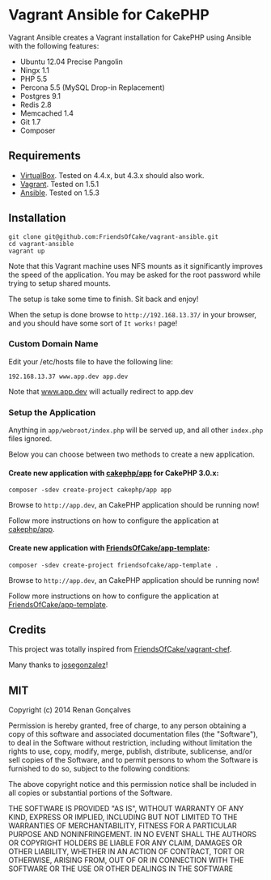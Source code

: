 # Vagrant Ansible for CakePHP

Vagrant Ansible creates a Vagrant installation for CakePHP using Ansible with the following features:

- Ubuntu 12.04 Precise Pangolin
- Ningx 1.1
- PHP 5.5
- Percona 5.5 (MySQL Drop-in Replacement)
- Postgres 9.1
- Redis 2.8
- Memcached 1.4
- Git 1.7
- Composer


## Requirements

- [VirtualBox](https://www.virtualbox.org/wiki/Downloads). Tested on 4.4.x, but 4.3.x should also work.
- [Vagrant](http://www.vagrantup.com/downloads.html). Tested on 1.5.1
- [Ansible](http://docs.ansible.com/intro_installation.html). Tested on 1.5.3


## Installation

```
git clone git@github.com:FriendsOfCake/vagrant-ansible.git
cd vagrant-ansible
vagrant up
```

Note that this Vagrant machine uses NFS mounts as it significantly improves the speed of the application. You may be asked for the root password while trying to setup shared mounts.

The setup is take some time to finish. Sit back and enjoy!

When the setup is done browse to `http://192.168.13.37/` in your browser, and you should have some sort of `It works!` page!


### Custom Domain Name

Edit your /etc/hosts file to have the following line:

```
192.168.13.37 www.app.dev app.dev
```

Note that www.app.dev will actually redirect to app.dev


### Setup the Application

Anything in `app/webroot/index.php` will be served up, and all other `index.php` files ignored.

Below you can choose between two methods to create a new application.


#### Create new application with [cakephp/app](https://github.com/cakephp/app) for CakePHP 3.0.x:

```
composer -sdev create-project cakephp/app app
```

Browse to `http://app.dev`, an CakePHP application should be running now!

Follow more instructions on how to configure the application at [cakephp/app](https://github.com/cakephp/app).


#### Create new application with [FriendsOfCake/app-template](https://github.com/FriendsOfCake/app-template):

```
composer -sdev create-project friendsofcake/app-template .
```

Browse to `http://app.dev`, an CakePHP application should be running now!

Follow more instructions on how to configure the application at [FriendsOfCake/app-template](https://github.com/FriendsOfCake/app-template).


## Credits

This project was totally inspired from [FriendsOfCake/vagrant-chef](https://github.com/FriendsOfCake/vagrant-chef).

Many thanks to [josegonzalez](https://github.com/josegonzalez)!


## MIT

Copyright (c) 2014 Renan Gonçalves

Permission is hereby granted, free of charge, to any person obtaining a copy of this software and associated documentation files (the "Software"), to deal in the Software without restriction, including without limitation the rights to use, copy, modify, merge, publish, distribute, sublicense, and/or sell copies of the Software, and to permit persons to whom the Software is furnished to do so, subject to the following conditions:

The above copyright notice and this permission notice shall be included in all copies or substantial portions of the Software.

THE SOFTWARE IS PROVIDED "AS IS", WITHOUT WARRANTY OF ANY KIND, EXPRESS OR IMPLIED, INCLUDING BUT NOT LIMITED TO THE WARRANTIES OF MERCHANTABILITY, FITNESS FOR A PARTICULAR PURPOSE AND NONINFRINGEMENT. IN NO EVENT SHALL THE AUTHORS OR COPYRIGHT HOLDERS BE LIABLE FOR ANY CLAIM, DAMAGES OR OTHER LIABILITY, WHETHER IN AN ACTION OF CONTRACT, TORT OR OTHERWISE, ARISING FROM, OUT OF OR IN CONNECTION WITH THE SOFTWARE OR THE USE OR OTHER DEALINGS IN THE SOFTWARE

